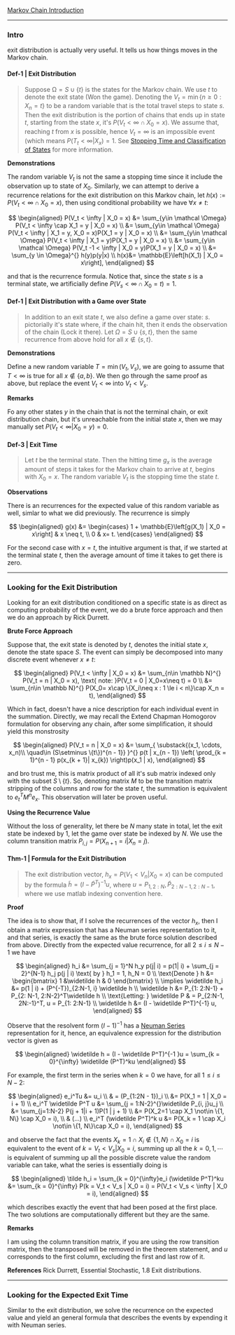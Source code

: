 [Markov Chain Introduction](Markov%20Chain%20Introduction.md)


---
### **Intro**

exit distribution is actually very useful. It tells us how things moves in the Markov chain. 

#### **Def-1 | Exit Distribution**
> Suppose $\mathcal \Omega = S\cup \{t\}$ is the states for the Markov chain. We use $t$ to denote the exit state (Won the game). Denoting the $V_t = \min\{n \ge 0 : X_n = t\}$ to be a random variable that is the total travel steps to state $s$. Then the exit distribution is the portion of chains that ends up in state $t$, starting from the state $x$, it's $P(V_t < \infty \cap X_0 = x)$. We assume that, reaching $t$ from $x$ is possible, hence $V_t = \infty$ is an impossible event (which means $P(T_t < \infty | X_x) = 1$. See [Stopping Time and Classification of States](Stopping%20Time%20and%20Classification%20of%20States.md) for more information. 

**Demonstrations**

The random variable $V_t$ is not the same a stopping time since it include the observation up to state of $X_0$. Similarly, we can attempt to derive a recurrence relations for the exit distribution on this Markov chain, let $h(x):= P(V_t < \infty \cap X_0 = x)$, then using conditional probability we have $\forall x \neq t$: 

$$
\begin{aligned}
    P(V_t < \infty | X_0 = x) &= \sum_{y\in \mathcal \Omega}
    P(V_t < \infty \cap X_1 = y | X_0 = x)
    \\
    &= 
    \sum_{y\in \mathcal \Omega}
    P(V_t < \infty | X_1 = y, X_0 = x)P(X_1 = y | X_0 = x)
    \\
    &= \sum_{y\in \mathcal \Omega}
    P(V_t < \infty | X_1 = y)P(X_1 = y | X_0 = x)
    \\
    &= 
    \sum_{y\in \mathcal \Omega}
    P(V_t -1 < \infty | X_0 = y)P(X_1 = y | X_0 = x)
    \\
    &= \sum_{y \in \Omega}^{}
    h(y)p(y|x)
    \\
    h(x)&= \mathbb{E}\left[h(X_1) | X_0 = x\right], 
\end{aligned}
$$

and that is the recurrence formula. Notice that, since the state $s$ is a terminal state, we artificially define $P(V_s < \infty \cap X_0 = t) = 1$. 


#### **Def-1 | Exit Distribution with a Game over State**
> In addition to an exit state $t$, we also define a game over state: $s$. pictorially it's state where, if the chain hit, then it ends the observation of the chain (Lock it there). Let $\Omega = S\cup \{s, t\}$, then the same recurrence from above hold for all $x\not\in \{s, t\}$. 

**Demonstrations**

Define a new random variable $T = \min(V_t, V_s)$, we are going to assume that $T < \infty$ is true for all $x\not\in \{a, b\}$. We then go through the same proof as above, but replace the event $V_t < \infty$ into $V_t < V_s$. 

**Remarks**

Fo any other states $y$ in the chain that is not the terminal chain, or exit distribution chain, but it's unreachable from the initial state $x$, then we may manually set $P(V_t < \infty | X_0 = y) = 0$. 

#### **Def-3 | Exit Time**
> Let $t$ be the terminal state. Then the hitting time $g_x$ is the average amount of steps it takes for the Markov chain to arrive at $t$, begins with $X_0 = x$. The random variable $V_t$ is the stopping time the state $t$. 

**Observations**

There is an recurrences for the expected value of this random variable as well, simlar to what we did previously. The recurrence is simply

$$
\begin{aligned}
    g(x) &= \begin{cases}
        1 + \mathbb{E}\left[g(X_1) | X_0 = x\right] & x \neq t,
        \\
        0 & x= t. 
    \end{cases}
\end{aligned}
$$

For the second case with $x = t$, the intuitive argument is that, if we started at the terminal state $t$, then the average amount of time it takes to get there is zero. 


---
### **Looking for the Exit Distribution**

Looking for an exit distribution conditioned on a specific state is as direct as computing probability of the event, we do a brute force approach and then we do an approach by Rick Durrett. 

**Brute Force Approach**

Suppose that, the exit state is denoted by $t$, denotes the initial state $x$, denote the state space $S$. The event can simply be decomposed into many discrete event whenever $x \neq t$:

$$
\begin{aligned}
    P(V_t < \infty | X_0 = x) 
    &= \sum_{n\in \mathbb N}^{} P(V_t = n | X_0 = x), \text{ note: }P(V_t = 0 | X_0=x\neq t) = 0
    \\
    &= \sum_{n\in \mathbb N}^{}
    P(X_0= x\cap \{X_i\neq x : 1 \le i < n\}\cap X_n = t),
\end{aligned}
$$

Which in fact, doesn't have a nice description for each individual event in the summation. Directly, we may recall the Extend Chapman Homogorov formulation for observing any chain, after some simplification, it should yield this monstrosity

$$
\begin{aligned}
    P(V_t = n | X_0 = x) &= 
    \sum_{
        \substack{(x_1, \cdots, x_n)\\ \quad\in (S\setminus \{t\})^{n - 1}}
    }^{}
    p(t | x_{n - 1}) \left(
        \prod_{k = 1}^{n - 1} p(x_{k + 1}| x_{k})
    \right)p(x_1 | x), 
\end{aligned}
$$

and bro trust me, this is matrix product of all it's sub matrix indexed only with the subset $S\setminus \{t\}$. So, denoting matrix $M$ to be the transition matrix stripping of the columns and row for the state $t$, the summation is equivalent to $e_t^T M^{n}e_x$. This observation will later be proven useful. 


**Using the Recurrence Value**

Without the loss of generality, let there be $N$ many state in total, let the exit state be indexed by $1$, let the game over state be indexed by $N$. We use the column transition matrix $P_{i, j} = P(X_{n + 1} = i | X_{n} = j)$. 

#### **Thm-1 | Formula for the Exit Distribution**
> The exit distribution vector, $h_x = P(V_1 < V_n | X_0 = x)$ can be computed by the formula $\widetilde h = (I - \widetilde P^T)^{-1}u$, where $u = P_{1, 2:N}, \widetilde P_{2:N-1, 2:N-1}$, where we use matlab indexing convention here. 

**Proof**

The idea is to show that, if I solve the recurrences of the vector $h_x$, then I obtain a matrix expression that has a Neuman series representation to it, and that series, is exactly the same as the brute force solution described from above. Directly from the expected value recurrence, for all $2 \le i \le N - 1$ we have

$$
\begin{aligned}
    h_i &= 
    \sum_{j = 1}^N h_y p(j| i) 
    = p(1| i) + \sum_{j = 2}^{N-1} h_j p(j | i) \text{ by } h_1 = 1, h_N = 0
    \\
    \text{Denote } h &= \begin{bmatrix}
        1 &\widetilde h & 0
    \end{bmatrix}
    \\
    \implies 
    \widetilde h_i 
    &= p(1 | i) + (P^{-T})_{2:N-1, i} \widetilde h
    \\
    \widetilde h &= 
    P_{1: 2:N-1} + P_{2: N-1, 2:N-2}^T\widetilde h
    \\
    \text{Letting: } \widetilde P & = P_{2:N-1, 2N:-1}^T, 
    u = P_{1: 2:N-1}
    \\
    \widetilde h &= (I - \widetilde P^T)^{-1} u, 
\end{aligned}
$$

Observe that the resolvent form $(I - 1)^{-1}$ has a [Neuman Series](../MATH%20700%20Master%20Thesis/Neuman%20Series.md) representation for it, hence, an equivalence expression for the distribution vector is given as 

$$
\begin{aligned}
    \widetilde h = (I - \widetilde P^T)^{-1 }u = \sum_{k = 0}^{\infty} \widetilde (P^T)^ku
\end{aligned}
$$

For example, the first term in the series when $k= 0$ we have, for all $1 \le i \le N-2$: 

$$
\begin{aligned}
    e_i^Tu &= u_i 
    \\
    & = (P_{1:2N - 1})_i 
    \\
    &= P(X_1 = 1 | X_0 = i + 1)
    \\
    e_i^T \widetilde P^T u &= \sum_{j = 1:N-2}^{}\widetilde P_{i, j}u_j
    \\
    &= \sum_{j=1:N-2} P(j + 1|i + 1)P(1 | j + 1)
    \\
    &= P(X_2=1 \cap X_1 \not\in \{1, N\} \cap X_0 = i), 
    \\
    & (...)
    \\
    e_i^T (\widetilde P^T)^k u &= 
    P(X_k = 1 \cap X_i \not\in \{1, N\}\cap X_0 = i), 
\end{aligned}
$$

and observe the fact that the events $X_k = 1 \cap X_i \not\in \{1, N\}\cap X_0 = i$ is equivalent to the event of $k = V_t < V_s | X_0 = i$, summing up all the $k=0, 1, \cdots$ is equivalent of summing up all the possible discrete value the random variable can take, what the series is essentially doing is

$$
\begin{aligned}
    \tilde h_i = \sum_{k = 0}^{\infty}e_i (\widetilde P^T)^ku
    &= 
    \sum_{k = 0}^{\infty} 
    P(k = V_t < V_s | X_0 = i) = P(V_t < V_s < \infty | X_0 = i), 
\end{aligned}
$$

which describes exactly the event that had been posed at the first place. The two solutions are computationally different but they are the same. 

**Remarks**

I am using the column transition matrix, if you are using the row transition matrix, then the transposed will be removed in the theorem statement, and $u$ corresponds to the first column, excluding the first and last row of it. 

**References**
Rick Durrett, Essential Stochastic, 1.8 Exit distributions. 


---
### **Looking for the Expected Exit Time**

Similar to the exit distribution, we solve the recurrence on the expected value and yield an general formula that describes the events by expending it with Neuman series. 

